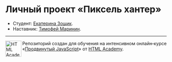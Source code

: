 # Личный проект «Пиксель хантер»

* Студент: [Екатерина Зощик](https://up.htmlacademy.ru/ecmascript/3/user/20096).
* Наставник: [Тимофей Маринин](https://up.htmlacademy.ru/ecmascript/3/user/55644).

---

<a href="https://htmlacademy.ru/intensive/ecmascript"><img align="left" width="50" height="50" title="HTML Academy" src="https://up.htmlacademy.ru/static/img/intensive/ecmascript/logo-for-github.svg"></a>

Репозиторий создан для обучения на интенсивном онлайн‑курсе «[Продвинутый JavaScript](https://htmlacademy.ru/intensive/ecmascript)» от [HTML Academy](https://htmlacademy.ru).

[travis-image]: https://travis-ci.org/htmlacademy-ecmascript/20096-pixel-hunter.svg?branch=master
[travis-url]: https://travis-ci.org/htmlacademy-ecmascript/20096-pixel-hunter
